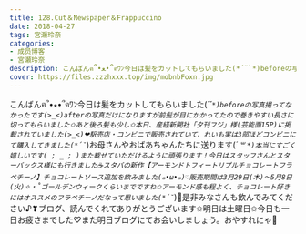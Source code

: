 ```yaml
---
title: 128.Cut＆Newspaper＆Frappuccino
date: 2018-04-27
tags: 宮瀬玲奈
categories: 
- 成员博客
- 宮瀬玲奈
description: こんばんฅ՞•ﻌ•՞ฅﾜﾝ今日は髪をカットしてもらいました(*´˘`*)beforeの写真撮ってなかったです(&gt;_&lt;)afterの写真だけになりますが前髪が目にかかってたので巻きやすい長さに切ってもらいました✩あと後ろ髪も少...
cover: https://files.zzzhxxx.top/img/mobnbFoxn.jpg 
---
```


こんばんฅ՞•ﻌ•՞ฅﾜﾝ今日は髪をカットしてもらいました(*´˘`*)beforeの写真撮ってなかったです(>_<)afterの写真だけになりますが前髪が目にかかってたので巻きやすい長さに切ってもらいました✩あと後ろ髪も少し✩本日、産経新聞社「夕刊フジ」様(芸能面15P)に掲載されていました(>_<)❤駅売店・コンビニで販売されていて、れいも実は3部ほどコンビニにて購入してきました(*´˘`*)お母さんやおばあちゃんたちに送ります(*´ ꒳ `*)本当にすごく嬉しいです( ; _ ; )また載せていただけるように頑張ります！今日はスタッフさんとスターバックス様にも行きました☕️スタバの新作【アーモンドトフィートリプルチョコレートフラペチーノ】チョコレートソース追加を飲みました(๑•ω•๑)♡販売期間は3月29日(木)～5月8日(火)✧‧˚ゴールデンウィークくらいまでですね✩アーモンド感も程よく、チョコレート好きにはオススメのフラペチーノだなって思いました(*´˘`*)💓是非みなさんも飲んでみてください♪❣ブログ、読んでくれてありがとうございます✩明日は土曜日✩今日も一日お疲さまでした♡また明日ブログにてお会いしましょう。おやすれにゃ💓


